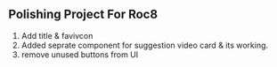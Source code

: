 ## Polishing Project For Roc8

1. Add title & favivcon 
2. Added seprate component for suggestion video card  & its working.
3. remove unused buttons from UI
